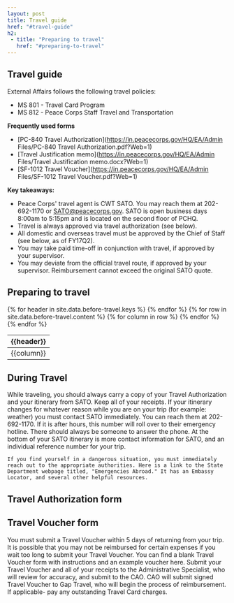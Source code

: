 ```yaml
---
layout: post
title: Travel guide
href: "#travel-guide"
h2:
 - title: "Preparing to travel"
   href: "#preparing-to-travel"
---
```


## Travel guide
External Affairs follows the following travel policies:
- MS 801 - Travel Card Program
- MS 812 - Peace Corps Staff Travel and Transportation

**Frequently used forms**
- [PC-840 Travel Authorization](https://in.peacecorps.gov/HQ/EA/Admin Files/PC-840 Travel Authorization.pdf?Web=1)
- [Travel Justification memo](https://in.peacecorps.gov/HQ/EA/Admin Files/Travel Justification memo.docx?Web=1)
- [SF-1012 Travel Voucher](https://in.peacecorps.gov/HQ/EA/Admin Files/SF-1012 Travel Voucher.pdf?Web=1)

**Key takeaways:**
- Peace Corps' travel agent is CWT SATO. You may reach them at 202-692-1170 or SATO@peacecorps.gov. SATO is open business days 8:00am to 5:15pm and is located on the second floor of PCHQ.
- Travel is always approved via travel authorization (see below).
- All domestic and overseas travel must be approved by the Chief of Staff (see below, as of FY17Q2).
- You may take paid time-off in conjunction with travel, if approved by your supervisor.
- You may deviate from the official travel route, if approved by your supervisor. Reimbursement cannot exceed the original SATO quote.

## Preparing to travel
<table class="table table-hover table-responsive">
  <thead class="thead-default">
    <tr>
    {% for header in site.data.before-travel.keys %}
      <th>{{header}}</th>
    {% endfor %}
    </tr>
  </thead>
  <tbody>
    {% for row in site.data.before-travel.content %}
    <tr>
    {% for column in row %}
      <td>{{column}}</td>
    {% endfor %}
    </tr>
    {% endfor %}
  </tbody>
</table>

## During Travel
While traveling, you should always carry a copy of your Travel Authorization and your itinerary from SATO.
Keep all of your receipts.
If your itinerary changes for whatever reason while you are on your trip (for example: weather) you must contact SATO immediately. You can reach them at 202-692-1170. If it is after hours, this number will roll over to their emergency hotline. There should always be someone to answer the phone. At the bottom of your SATO itinerary is more contact information for SATO, and an individual reference number for your trip.
```
If you find yourself in a dangerous situation, you must immediately reach out to the appropriate authorities. Here is a link to the State Department webpage titled, "Emergencies Abroad." It has an Embassy Locator, and several other helpful resources.
```

## Travel Authorization form

## Travel Voucher form
You must submit a Travel Voucher within 5 days of returning from your trip. It is possible that you may not be reimbursed for certain expenses if you wait too long to submit your Travel Voucher.
You can find a blank Travel Voucher form with instructions and an example voucher here.
Submit your Travel Voucher and all of your receipts to the Administrative Specialist, who will review for accuracy, and submit to the CAO.
CAO will submit signed Travel Voucher to Gap Travel, who will begin the process of reimbursement.
If applicable- pay any outstanding Travel Card charges.
